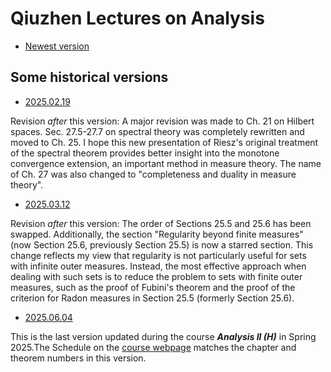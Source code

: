 # Qiuzhen Lectures on Analysis

- [Newest version](https://binguimath.github.io/Files/2023_Analysis.pdf)


## Some historical versions 



- [2025.02.19](2023_Analysis_Old/20250219.pdf)

Revision *after* this version: A major revision was made to Ch. 21 on Hilbert spaces. Sec. 27.5-27.7 on spectral theory was completely rewritten and moved to Ch. 25. I hope this new presentation of Riesz's original treatment of the spectral theorem provides better insight into the monotone convergence extension, an important method in measure theory. The name of Ch. 27 was also changed to "completeness and duality in measure theory". 


- [2025.03.12](2023_Analysis_Old/20250312.pdf)

Revision *after* this version: The order of Sections 25.5 and 25.6 has been swapped. Additionally, the section "Regularity beyond finite measures" (now Section 25.6, previously Section 25.5) is now a starred section. This change reflects my view that regularity is not particularly useful for sets with infinite outer measures. Instead, the most effective approach when dealing with such sets is to reduce the problem to sets with finite outer measures, such as the proof of Fubini's theorem and the proof of the criterion for Radon measures in Section 25.5 (formerly Section 25.6). 

- [2025.06.04](2023_Analysis_Old/20250604.pdf)

This is the last version updated during the course ***Analysis II (H)*** in Spring 2025.The Schedule on the [course webpage](https://binguimath.github.io/Courses/Course_2025S_Analysis.html) matches the chapter and theorem numbers in this version.




